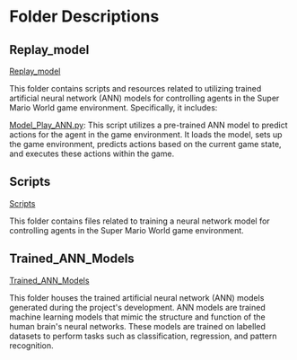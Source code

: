 # Folder Descriptions

## Replay_model

[Replay_model](https://github.com/sankalp-s/MSC_Thesis/tree/main/Neural%20Network/Replay_model)

This folder contains scripts and resources related to utilizing trained artificial neural network (ANN) models for controlling agents in the Super Mario World game environment. Specifically, it includes:

[Model_Play_ANN.py](https://github.com/sankalp-s/MSC_Thesis/blob/main/Neural%20Network/Replay_model/Model_Play_ANN.py): This script utilizes a pre-trained ANN model to predict actions for the agent in the game environment. It loads the model, sets up the game environment, predicts actions based on the current game state, and executes these actions within the game.

## Scripts

[Scripts](https://github.com/sankalp-s/MSC_Thesis/tree/main/Neural%20Network/Scripts)

This folder contains files related to training a neural network model for controlling agents in the Super Mario World game environment.

## Trained_ANN_Models

[Trained_ANN_Models](https://github.com/sankalp-s/MSC_Thesis/tree/main/Neural%20Network/Trained_ANN_Models)

This folder houses the trained artificial neural network (ANN) models generated during the project's development. ANN models are trained machine learning models that mimic the structure and function of the human brain's neural networks. These models are trained on labelled datasets to perform tasks such as classification, regression, and pattern recognition.
